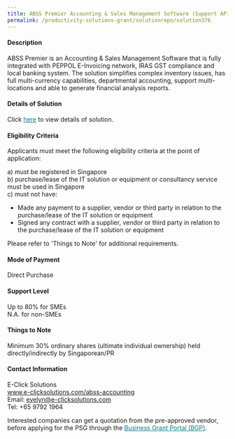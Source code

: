 ```yaml
---
title: ABSS Premier Accounting & Sales Management Software (Support API) Version 23 - Package B with E-Invoicing (3 Users)
permalink: /productivity-solutions-grant/solutionrepo/solution376
---
```


#### Description

ABSS Premier is an Accounting & Sales Management Software that is fully integrated with PEPPOL E-Invoicing network, IRAS GST compliance and local banking system. The solution simplifies complex inventory issues, has full multi-currency capabilities, departmental accounting, support multi-locations and able to generate financial analysis reports.

#### Details of Solution

Click <a href='https://govassist.gobusiness.gov.sg/images/psg/E-Click_Solutions_20200033_Annex_3_20200625144550_Part_5.pdf' style='color:#037e8a'>here</a> to view details of solution.

#### Eligibility Criteria

Applicants must meet the following eligibility criteria at the point of application:

a) must be registered in Singapore <br>
b) purchase/lease of the IT solution or equipment or consultancy service must be used in Singapore <br>
c) must not have:
- Made any payment to a supplier, vendor or third party in relation to the purchase/lease of the IT solution or equipment
- Signed any contract with a supplier, vendor or third party in relation to the purchase/lease of the IT solution or equipment

Please refer to 'Things to Note' for additional requirements.

#### Mode of Payment
Direct Purchase

#### Support Level
Up to 80% for SMEs <br>
N.A. for non-SMEs

#### Things to Note
Minimum 30% ordinary shares (ultimate individual ownership) held directly/indirectly by Singaporean/PR

#### Contact Information
E-Click Solutions<br>www.e-clicksolutions.com/abss-accounting<br>Email: evelyn@e-clicksolutions.com<br>Tel: +65 9792 1964

Interested companies can get a quotation from the pre-approved vendor, before applying for the PSG through the <a target='_blank' style='color:#037e8a' href='https://www.businessgrants.gov.sg/'>Business Grant Portal (BGP)</a>.
